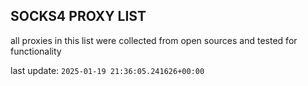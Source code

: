 ## SOCKS4 PROXY LIST

all proxies in this list were collected from open sources and tested for functionality

last update: `2025-01-19 21:36:05.241626+00:00`